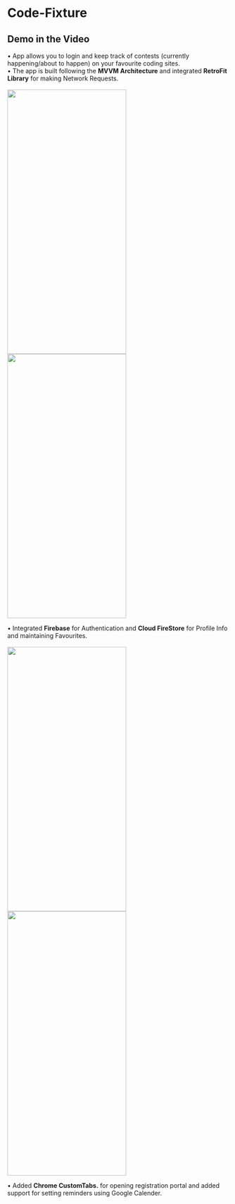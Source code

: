 # Code-Fixture
## Demo in the Video

• App allows you to login and keep track of contests (currently happening/about to happen) on your favourite coding sites.<br />
• The app is built following the **MVVM Architecture** and integrated **RetroFit Library** for making Network Requests.<br /><br />
<img src="https://github.com/VinayakMishraCoder/Code-Fixture/assets/85163724/81a9e767-3929-4d89-a0d1-714d08d6a82e" width="270" height="600">      <img src="https://github.com/VinayakMishraCoder/Code-Fixture/assets/85163724/a6430e1c-8e11-46ec-963b-4674e5bada56" width="270" height="600">

• Integrated **Firebase** for Authentication and **Cloud FireStore** for Profile Info and maintaining Favourites.<br /><br />
<img src="https://github.com/VinayakMishraCoder/Code-Fixture/assets/85163724/a7fc128f-5fb5-4382-abca-f2bcb8c6c252" width="270" height="600">
  <img src="https://github.com/VinayakMishraCoder/Code-Fixture/assets/85163724/3c7a232f-8224-4600-aee9-a0463dfb866c" width="270" height="600">

• Added **Chrome CustomTabs.** for opening registration portal and added support for setting reminders using Google Calender. <br />

